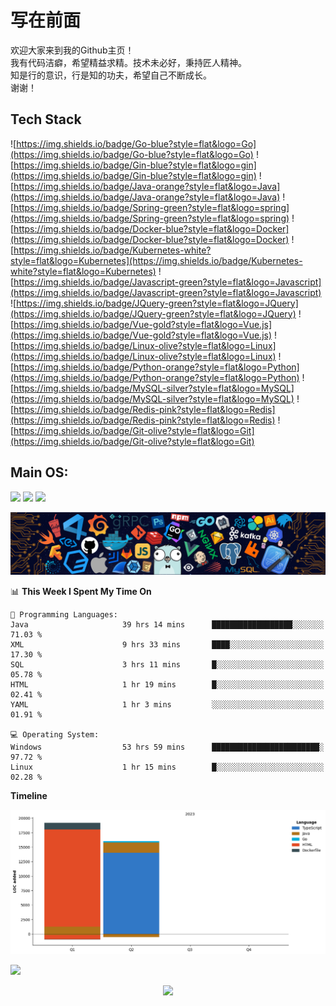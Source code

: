 # 写在前面

欢迎大家来到我的Github主页！<br/>
我有代码洁癖，希望精益求精。技术未必好，秉持匠人精神。<br/>
知是行的意识，行是知的功夫，希望自己不断成长。<br/>
谢谢！

## Tech Stack
![https://img.shields.io/badge/Go-blue?style=flat&logo=Go](https://img.shields.io/badge/Go-blue?style=flat&logo=Go)
![https://img.shields.io/badge/Gin-blue?style=flat&logo=gin](https://img.shields.io/badge/Gin-blue?style=flat&logo=gin)
![https://img.shields.io/badge/Java-orange?style=flat&logo=Java](https://img.shields.io/badge/Java-orange?style=flat&logo=Java)
![https://img.shields.io/badge/Spring-green?style=flat&logo=spring](https://img.shields.io/badge/Spring-green?style=flat&logo=spring)
![https://img.shields.io/badge/Docker-blue?style=flat&logo=Docker](https://img.shields.io/badge/Docker-blue?style=flat&logo=Docker)
![https://img.shields.io/badge/Kubernetes-white?style=flat&logo=Kubernetes](https://img.shields.io/badge/Kubernetes-white?style=flat&logo=Kubernetes)
![https://img.shields.io/badge/Javascript-green?style=flat&logo=Javascript](https://img.shields.io/badge/Javascript-green?style=flat&logo=Javascript)
![https://img.shields.io/badge/JQuery-green?style=flat&logo=JQuery](https://img.shields.io/badge/JQuery-green?style=flat&logo=JQuery)
![https://img.shields.io/badge/Vue-gold?style=flat&logo=Vue.js](https://img.shields.io/badge/Vue-gold?style=flat&logo=Vue.js)
![https://img.shields.io/badge/Linux-olive?style=flat&logo=Linux](https://img.shields.io/badge/Linux-olive?style=flat&logo=Linux)
![https://img.shields.io/badge/Python-orange?style=flat&logo=Python](https://img.shields.io/badge/Python-orange?style=flat&logo=Python)
![https://img.shields.io/badge/MySQL-silver?style=flat&logo=MySQL](https://img.shields.io/badge/MySQL-silver?style=flat&logo=MySQL)
![https://img.shields.io/badge/Redis-pink?style=flat&logo=Redis](https://img.shields.io/badge/Redis-pink?style=flat&logo=Redis)
![https://img.shields.io/badge/Git-olive?style=flat&logo=Git](https://img.shields.io/badge/Git-olive?style=flat&logo=Git)
## Main OS:
![](https://img.shields.io/badge/Archlinux-blue?style=plastic&logo=Archlinux)
![](https://img.shields.io/badge/GNOME-orange?style=plastic&logo=gnome)
![](https://raw.githubusercontent.com/MoonerHigh/githubSNK/b40d34df24d9c6ea579f98aef975c46851c581b2/github-contribution-grid-snake.svg)

![](https://github.com/MoonerHigh/MoonerHigh/blob/master/img/Tools.png)

<!--START_SECTION:waka-->
📊 **This Week I Spent My Time On** 

```text
💬 Programming Languages: 
Java                     39 hrs 14 mins      ██████████████████░░░░░░░   71.03 % 
XML                      9 hrs 33 mins       ████░░░░░░░░░░░░░░░░░░░░░   17.30 % 
SQL                      3 hrs 11 mins       █░░░░░░░░░░░░░░░░░░░░░░░░   05.78 % 
HTML                     1 hr 19 mins        █░░░░░░░░░░░░░░░░░░░░░░░░   02.41 % 
YAML                     1 hr 3 mins         ░░░░░░░░░░░░░░░░░░░░░░░░░   01.91 % 

💻 Operating System: 
Windows                  53 hrs 59 mins      ████████████████████████░   97.72 % 
Linux                    1 hr 15 mins        █░░░░░░░░░░░░░░░░░░░░░░░░   02.28 % 
```

**Timeline**

![Lines of Code chart](https://raw.githubusercontent.com/MoonerHigh/MoonerHigh/master/assets/bar_graph.png)


<!--END_SECTION:waka-->
![](https://github-readme-activity-graph.cyclic.app/graph?username=moonerhigh&theme=github)
<div align="center"> <img src="https://visitor-badge.glitch.me/badge?page_id=moonerhigh" /> </div>
